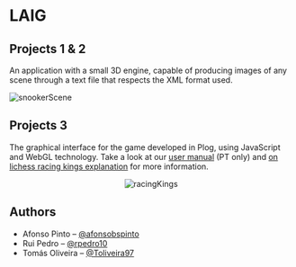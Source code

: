 # LAIG

## Projects 1 & 2
An application with a small 3D engine, capable of producing images of any scene through a text file that respects the XML format used.

![snookerScene](https://github.com/afonsobspinto/FEUP/blob/master/LAIG/SnookerScene/SnookerScenePreview.gif)

## Projects 3
The graphical interface for the game developed in Plog, using JavaScript and WebGL technology.
Take a look at our [user manual](https://github.com/afonsobspinto/FEUP/blob/master/LAIG/RacingKings/UserManual.pdf) (PT only) and [on lichess racing kings explanation](https://lichess.org/variant/racingKings) for more information.
<p align="center">
  <img alt="racingKings" src="https://github.com/afonsobspinto/FEUP/blob/master/LAIG/RacingKings/RacingKingsPreview.gif">
</p>

## Authors
* Afonso Pinto – [@afonsobspinto](https://github.com/afonsobspinto)
* Rui Pedro – [@rpedro10](https://github.com/rpedro10)
* Tomás Oliveira – [@Toliveira97](https://github.com/Toliveira97)

